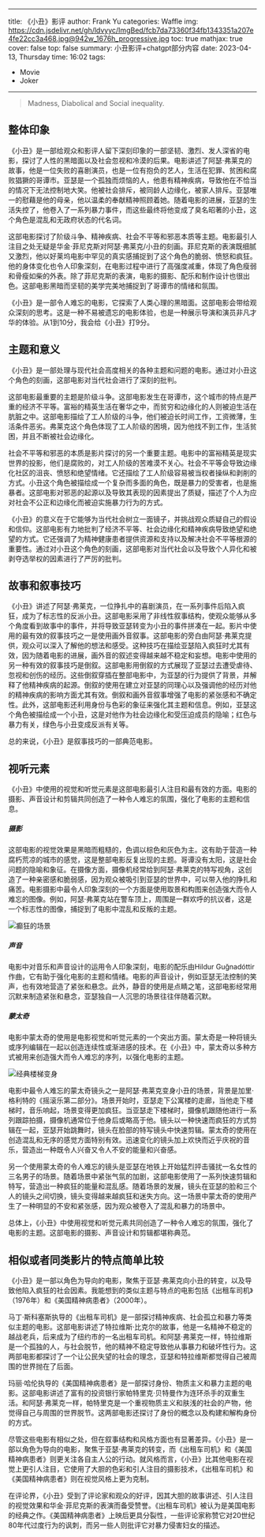 
---
title: 《小丑》影评
author: Frank Yu
categories: Waffle
img: https://cdn.jsdelivr.net/gh/ldvyyc/ImgBed/fcb7da73360f34fb1343351a207e4fe22cc3a468.jpg@942w_1676h_progressive.jpg
toc: true
mathjax: true
cover: false
top: false
summary: 小丑影评+chatgpt部分内容
date: 2023-04-13, Thursday
time: 16:02
tags: 
- Movie
- Joker
---

> Madness, Diabolical and Social inequality.


## 整体印象

《小丑》是一部给观众和影评人留下深刻印象的一部坚韧、激烈、发人深省的电影，探讨了人性的黑暗面以及社会忽视和冷漠的后果。电影讲述了阿瑟·弗莱克的故事，他是一位失败的喜剧演员，也是一位有抱负的艺人，生活在犯罪、贫困和腐败猖獗的哥谭市。亚瑟是一个孤独而烦恼的人，他患有精神疾病，导致他在不恰当的情况下无法控制地大笑。他被社会排斥，被同龄人边缘化，被家人排斥。亚瑟唯一的慰藉是他的母亲，他以温柔的奉献精神照顾着她。随着电影的进展，亚瑟的生活失控了，他卷入了一系列暴力事件，而这些最终将他变成了臭名昭著的小丑，这个角色是混乱和无政府状态的代名词。

这部电影探讨了阶级斗争、精神疾病、社会不平等和邪恶本质等主题。电影最引人注目之处无疑是华金·菲尼克斯对阿瑟·弗莱克/小丑的刻画。菲尼克斯的表演既细腻又激烈，他以好莱坞电影中罕见的真实感捕捉到了这个角色的脆弱、愤怒和疯狂。他的身体变化也令人印象深刻，在电影过程中进行了高强度减重，体现了角色瘦弱和骨瘦如柴的外表。除了菲尼克斯的表演，电影的摄影、配乐和制作设计也很出色。这部电影黑暗而坚韧的美学完美地捕捉到了哥谭市的情绪和氛围。

《小丑》是一部令人难忘的电影，它探索了人类心理的黑暗面。这部电影会带给观众深刻的思考。这是一种不易被遗忘的电影体验，也是一种展示导演和演员非凡才华的体验。从1到10分，我会给《小丑》打9分。

## 主题和意义

《小丑》是一部处理与现代社会高度相关的各种主题和问题的电影。通过对小丑这个角色的刻画，这部电影对当代社会进行了深刻的批判。

这部电影最重要的主题是阶级斗争。这部电影发生在哥谭市，这个城市的特点是严重的经济不平等。富裕的精英生活在奢华之中，而贫穷和边缘化的人则被迫生活在肮脏之中。这部电影描绘了工人阶级的斗争，他们被迫长时间工作，工资微薄，生活条件恶劣。弗莱克这个角色体现了工人阶级的困境，因为他找不到工作，生活贫困，并且不断被社会边缘化。

社会不平等和邪恶的本质是影片探讨的另一个重要主题。电影中的富裕精英是现实世界的投影，他们是腐败的，对工人阶级的苦难漠不关心。社会不平等会导致边缘化社区的沮丧、愤怒和绝望情绪。它还描绘了工人阶级容易被当权者操纵和剥削的方式。小丑这个角色被描绘成一个复杂而多面的角色，既是暴力的受害者，也是施暴者。这部电影对邪恶的起源以及导致其表现的因素提出了质疑，描述了个人为应对社会不公正和边缘化而被迫实施暴力行为的方式。

《小丑》的意义在于它能够为当代社会树立一面镜子，并挑战观众质疑自己的假设和信仰。这部电影有力地批判了经济不平等、社会边缘化和精神疾病导致绝望和绝望的方式。它还强调了为精神健康患者提供资源和支持以及解决社会不平等根源的重要性。通过对小丑这个角色的刻画，这部电影对当代社会以及导致个人异化和被剥夺选举权的因素进行了严厉的批判。

## 故事和叙事技巧

《小丑》讲述了阿瑟·弗莱克，一位挣扎中的喜剧演员，在一系列事件后陷入疯狂，成为了标志性的反派小丑。这部电影采用了非线性叙事结构，使观众能够从多个角度看到故事中的事件，并将导致亚瑟转变为小丑的事件拼凑在一起。影片中使用的最有效的叙事技巧之一是使用画外音叙事。这部电影的旁白由阿瑟·弗莱克提供，观众可以深入了解他的想法和感受。这种技巧在描绘亚瑟陷入疯狂时尤其有效，因为随着电影的进展，画外音的叙述变得越来越不稳定和妄想。电影中使用的另一种有效的叙事技巧是倒叙。这部电影用倒叙的方式展现了亚瑟过去遭受虐待、忽视和创伤的经历。这些倒叙穿插在整部电影中，为亚瑟的行为提供了背景，并解释了他精神疾病的起源。倒叙的使用在建立对亚瑟的同理心以及强调他的经历对他的精神疾病的影响方面尤其有效。倒叙和画外音叙事增强了电影的紧张感和不确定性。此外，这部电影还利用身份与色彩的象征来强化其主题和信息。例如，亚瑟这个角色被描绘成一个小丑，这是对他作为社会边缘化和受压迫成员的隐喻；红色与暴力有关，绿色与小丑变成反派有关等。

总的来说，《小丑》是叙事技巧的一部典范电影。

## 视听元素

《小丑》中使用的视觉和听觉元素是这部电影最引人注目和最有效的方面。电影的摄影、声音设计和剪辑共同创造了一种令人难忘的氛围，强化了电影的主题和信息。

##### 摄影

这部电影的视觉效果是黑暗而粗糙的，色调以棕色和灰色为主。这有助于营造一种腐朽荒凉的城市的感觉，这是整部电影反复出现的主题。哥谭没有太阳，这是社会问题的隐喻和象征。在摄像方面，摄像机经常给到阿瑟·弗莱克的特写视角，这创造了一种亲密感和脆弱感，因为观众被吸引到亚瑟的世界中，可以带入他的挣扎和痛苦。电影摄影中最令人印象深刻的一个方面是使用取景和构图来创造强大而令人难忘的图像。例如，阿瑟·弗莱克站在警车顶上，周围是一群欢呼的抗议者，这是一个标志性的图像，捕捉到了电影中混乱和反叛的主题。

![癫狂的场景](https://cdn.jsdelivr.net/gh/ldvyyc/ImgBed/202304131608216.png)

##### 声音

电影中对音乐和声音设计的运用令人印象深刻，电影的配乐由Hildur Guğnadóttir作曲，它有助于强化电影的主题和情绪。电影的声音设计，例如亚瑟无法控制的笑声，也有效地营造了紧张和悬念。此外，静音的使用是点睛之笔，这部电影经常用沉默来制造紧张和悬念，亚瑟独自一人沉思的场景往往伴随着沉默。

##### 蒙太奇

电影中蒙太奇的使用是电影视觉和听觉元素的一个突出方面。蒙太奇是一种将镜头或序列编辑在一起以创造连续性或渐进感的技术。在《小丑》中，蒙太奇以多种方式被用来创造强大而令人难忘的序列，以强化电影的主题。

![经典楼梯变身](https://cdn.jsdelivr.net/gh/ldvyyc/ImgBed/202304131606583.png)

电影中最令人难忘的蒙太奇镜头之一是阿瑟·弗莱克变身小丑的场景，背景是加里·格利特的《摇滚乐第二部分》。场景开始时，亚瑟走下公寓楼的走廊，当他走下楼梯时，音乐响起，场景变得更加疯狂。当亚瑟走下楼梯时，摄像机跟随他进行一系列跟踪拍摄，摄像机通常位于他身后或略高于他。镜头以一种快速而疯狂的方式剪辑在一起，亚瑟开始跳舞时，镜头在脸部的特写镜头中快速剪辑。蒙太奇的使用在创造混乱和无序的感觉方面特别有效。迅速变化的镜头加上欢快而近乎庆祝的音乐，营造出一种既令人兴奋又令人不安的能量和兴奋感。

另一个使用蒙太奇的令人难忘的镜头是亚瑟在地铁上开始猛烈抨击骚扰一名女性的三名男子的场景。随着场景中紧张气氛的加剧，这部电影使用了一系列快速剪辑和特写，营造出一种疯狂的能量和混乱感。随着场景的发展，镜头在亚瑟的脸和三个人的镜头之间切换，镜头变得越来越疯狂和迷失方向。这一场景中蒙太奇的使用产生了一种明显的不安和紧张感，因为观众被卷入了混乱和暴力的场景中。

总体上，《小丑》中使用视觉和听觉元素共同创造了一种令人难忘的氛围，强化了电影的主题。这部电影的摄影、声音设计和剪辑都堪称典范。


## 相似或者同类影片的特点简单比较

《小丑》是一部以角色为导向的电影，聚焦于亚瑟·弗莱克向小丑的转变，以及导致他陷入疯狂的社会因素。我能想到的类似主题与特点的电影包括《出租车司机》（1976年）和《美国精神病患者》（2000年）。

马丁·斯科塞斯执导的《出租车司机》是一部探讨精神疾病、社会孤立和暴力等类似主题的电影。这部电影讲述了特拉维斯·比克尔的故事，他是一名精神不稳定的越战老兵，后来成为了纽约市的一名出租车司机。和阿瑟·弗莱克一样，特拉维斯是一个孤独的人，与社会脱节，他的精神不稳定导致他从事暴力和破坏性行为。这两部电影都探讨了一个让公民失望的社会的理念，亚瑟和特拉维斯都觉得自己被周围的世界抛在了后面。

玛丽·哈伦执导的《美国精神病患者》是一部探讨身份、物质主义和暴力主题的电影。这部电影讲述了富有的投资银行家帕特里克·贝特曼作为连环杀手的双重生活。和阿瑟·弗莱克一样，帕特里克是一个重视物质主义和肤浅的社会的产物，他觉得自己与周围的世界脱节。这两部电影还探讨了身份的概念以及构建和解构身份的方式。

尽管这些电影有相似之处，但在叙事结构和风格方面也有显著差异。《小丑》是一部以角色为导向的电影，聚焦于亚瑟·弗莱克的转变，而《出租车司机》和《美国精神病患者》则更关注各自主人公的行动。就风格而言，《小丑》比其他电影在视觉上更引人注目，它使用了大胆的色彩和引人注目的摄影技术，《出租车司机》和《美国精神病患者》则在视觉风格上更为克制。

在评论界，《小丑》受到了评论家和观众的好评，因其大胆的故事讲述、引人注目的视觉效果和华金·菲尼克斯的表演而备受赞誉。《出租车司机》被认为是美国电影的经典之作。《美国精神病患者》上映后更具分裂性，一些评论家称赞它对20世纪80年代过度行为的讽刺，而另一些人则批评它对暴力侵害妇女的描述。